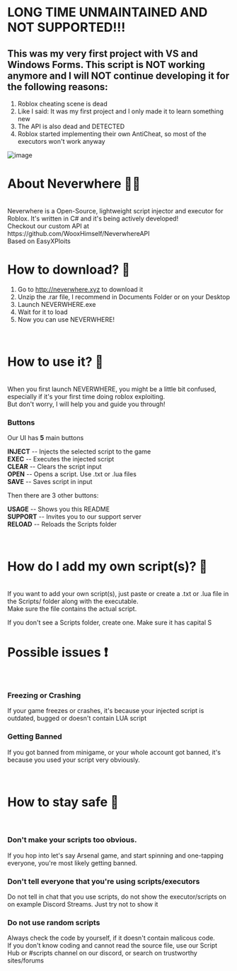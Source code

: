# LONG TIME UNMAINTAINED AND NOT SUPPORTED!!!
## This was my very first project with VS and Windows Forms. This script is NOT working anymore and I will NOT continue developing it for the following reasons:
1. Roblox cheating scene is dead
2. Like I said: It was my first project and I only made it to learn something new
3. The API is also dead and DETECTED
4. Roblox started implementing their own AntiCheat, so most of the executors won't work anyway

![image](https://user-images.githubusercontent.com/76164598/164978039-8194918e-7634-4824-a40a-058b2c9ebbe7.png)


# About Neverwhere 👩‍💻
<br>
Neverwhere is a Open-Source, lightweight script injector and executor for Roblox. It's written in C# and it's being actively developed!
<br>
Checkout our custom API at https://github.com/WooxHimself/NeverwhereAPI <br>
Based on EasyXPloits

# How to download? 📩

1. Go to http://neverwhere.xyz to download it <br>
2. Unzip the .rar file, I recommend in Documents Folder or on your Desktop <br>
3. Launch NEVERWHERE.exe <br>
4. Wait for it to load <br>
5. Now you can use NEVERWHERE! <br>

<br>

# How to use it?  🚀
<br>
When you first launch NEVERWHERE, you might be a little bit confused, especially if it's your first time doing roblox exploiting.
<br> But don't worry, I will help you and guide you through!

### Buttons
Our UI has **5** main buttons<br>

**INJECT** -- Injects the selected script to the game<br>
**EXEC** -- Executes the injected script<br>
**CLEAR** -- Clears the script input<br>
**OPEN** -- Opens a script. Use .txt or .lua files<br>
**SAVE** -- Saves script in input
<br>

Then there are 3 other buttons:<br>

**USAGE** -- Shows you this README<br>
**SUPPORT** -- Invites you to our support server<br>
**RELOAD** -- Reloads the Scripts folder<br>

<br>

# How do I add my own script(s)? 📄
<br>
If you want to add your own script(s), just paste or create a .txt or .lua file in the Scripts/ folder along with the executable. <br>
Make sure the file contains the actual script.
<br>

If you don't see a Scripts folder, create one. Make sure it has capital S

# Possible issues ❗
<br>

### Freezing or Crashing

If your game freezes or crashes, it's because your injected script is outdated, bugged or doesn't contain LUA script <br>

### Getting Banned

If you got banned from minigame, or your whole account got banned, it's because you used your script very obviously. <br>

<br>

# How to stay safe 🌌

<br>

### Don't make your scripts too obvious. <br>
If you hop into let's say Arsenal game, and start spinning and one-tapping everyone, you're most likely getting banned.
<br>
### Don't tell everyone that you're using scripts/executors <br>
Do not tell in chat that you use scripts, do not show the executor/scripts on on example Discord Streams. Just try not to show it <br>
### Do not use random scripts <br>
Always check the code by yourself, if it doesn't contain malicous code. <br>
If you don't know coding and cannot read the source file, use our Script Hub or #scripts channel on our discord, or search on trustworthy sites/forums <br>
